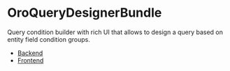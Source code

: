 OroQueryDesignerBundle
======================

Query condition builder with rich UI that allows to design a query based on entity field condition groups.

- [Backend](./Resources/doc/backend/index.md)
- [Frontend](./Resources/doc/frontend/index.md)
